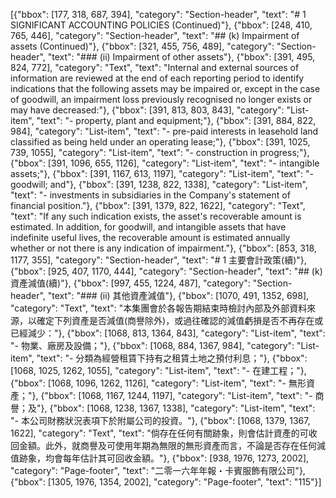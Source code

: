 [{"bbox": [177, 318, 687, 394], "category": "Section-header", "text": "# 1 SIGNIFICANT ACCOUNTING POLICIES (Continued)"}, {"bbox": [248, 410, 765, 446], "category": "Section-header", "text": "## (k) Impairment of assets (Continued)"}, {"bbox": [321, 455, 756, 489], "category": "Section-header", "text": "### (ii) Impairment of other assets"}, {"bbox": [391, 495, 824, 772], "category": "Text", "text": "Internal and external sources of information are reviewed at the end of each reporting period to identify indications that the following assets may be impaired or, except in the case of goodwill, an impairment loss previously recognised no longer exists or may have decreased:"}, {"bbox": [391, 813, 803, 843], "category": "List-item", "text": "- property, plant and equipment;"}, {"bbox": [391, 884, 822, 984], "category": "List-item", "text": "- pre-paid interests in leasehold land classified as being held under an operating lease;"}, {"bbox": [391, 1025, 739, 1055], "category": "List-item", "text": "- construction in progress;"}, {"bbox": [391, 1096, 655, 1126], "category": "List-item", "text": "- intangible assets;"}, {"bbox": [391, 1167, 613, 1197], "category": "List-item", "text": "- goodwill; and"}, {"bbox": [391, 1238, 822, 1338], "category": "List-item", "text": "- investments in subsidiaries in the Company's statement of financial position."}, {"bbox": [391, 1379, 822, 1622], "category": "Text", "text": "If any such indication exists, the asset's recoverable amount is estimated. In addition, for goodwill, and intangible assets that have indefinite useful lives, the recoverable amount is estimated annually whether or not there is any indication of impairment."}, {"bbox": [853, 318, 1177, 355], "category": "Section-header", "text": "# 1 主要會計政策(續)"}, {"bbox": [925, 407, 1170, 444], "category": "Section-header", "text": "## (k) 資產減值(續)"}, {"bbox": [997, 455, 1224, 487], "category": "Section-header", "text": "### (ii) 其他資產減值"}, {"bbox": [1070, 491, 1352, 698], "category": "Text", "text": "本集團會於各報告期結束時檢討內部及外部資料來源，以確定下列資產是否減值(商譽除外)，或過往確認的減值虧損是否不再存在或已經減少："}, {"bbox": [1068, 813, 1364, 843], "category": "List-item", "text": "- 物業、廠房及設備；"}, {"bbox": [1068, 884, 1367, 984], "category": "List-item", "text": "- 分類為經營租賃下持有之租賃土地之預付利息；"}, {"bbox": [1068, 1025, 1262, 1055], "category": "List-item", "text": "- 在建工程；"}, {"bbox": [1068, 1096, 1262, 1126], "category": "List-item", "text": "- 無形資產；"}, {"bbox": [1068, 1167, 1244, 1197], "category": "List-item", "text": "- 商譽；及"}, {"bbox": [1068, 1238, 1367, 1338], "category": "List-item", "text": "- 本公司財務狀況表項下於附屬公司的投資。"}, {"bbox": [1068, 1379, 1367, 1622], "category": "Text", "text": "倘存在任何有關跡象，則會估計資產的可收回金額。此外，就商譽及可使用年期為無限的無形資產而言，不論是否存在任何減值跡象，均會每年估計其可回收金額。"}, {"bbox": [938, 1976, 1273, 2002], "category": "Page-footer", "text": "二零一六年年報・卡賓服飾有限公司"}, {"bbox": [1305, 1976, 1354, 2002], "category": "Page-footer", "text": "115"}]